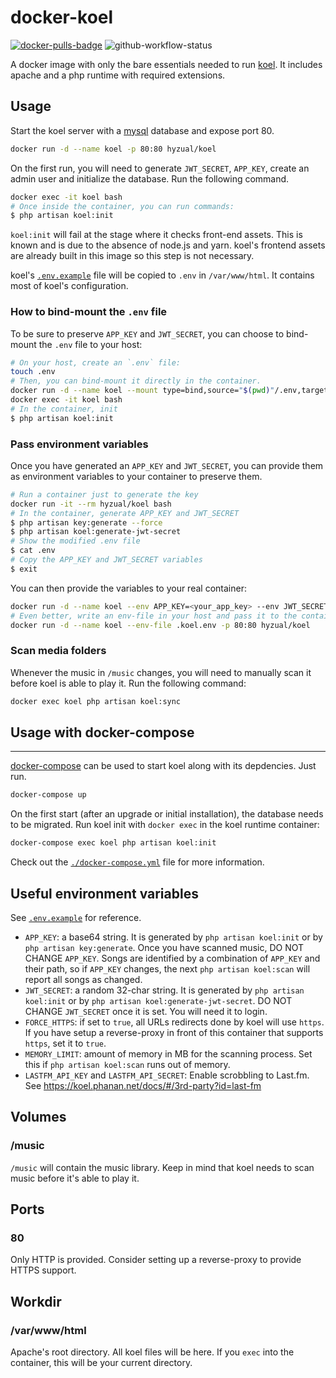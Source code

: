 docker-koel
===========

[![docker-pulls-badge]][docker-hub] ![github-workflow-status]

A docker image with only the bare essentials needed to run [koel]. It includes
apache and a php runtime with required extensions.

## Usage

Start the koel server with a [mysql] database and expose port 80.

```bash
docker run -d --name koel -p 80:80 hyzual/koel
```

On the first run, you will need to generate `JWT_SECRET`, `APP_KEY`, create an admin user and initialize the database. Run the following command.

```bash
docker exec -it koel bash
# Once inside the container, you can run commands:
$ php artisan koel:init
```

`koel:init` will fail at the stage where it checks front-end assets. This is known and is due to the absence of node.js and yarn. koel's frontend assets are already built in this image so this step is not necessary.

koel's [`.env.example`][koel-env-example] file will be copied to `.env` in `/var/www/html`. It contains most of koel's configuration.

### How to bind-mount the `.env` file

To be sure to preserve `APP_KEY` and `JWT_SECRET`, you can choose to bind-mount the `.env` file to your host:

```bash
# On your host, create an `.env` file:
touch .env
# Then, you can bind-mount it directly in the container.
docker run -d --name koel --mount type=bind,source="$(pwd)"/.env,target=/var/www/html/.env hyzual/koel
docker exec -it koel bash
# In the container, init
$ php artisan koel:init
```

### Pass environment variables

Once you have generated an `APP_KEY` and `JWT_SECRET`, you can provide them as environment variables to your container to preserve them.

```bash
# Run a container just to generate the key
docker run -it --rm hyzual/koel bash
# In the container, generate APP_KEY and JWT_SECRET
$ php artisan key:generate --force
$ php artisan koel:generate-jwt-secret
# Show the modified .env file
$ cat .env
# Copy the APP_KEY and JWT_SECRET variables
$ exit
```

You can then provide the variables to your real container:

```bash
docker run -d --name koel --env APP_KEY=<your_app_key> --env JWT_SECRET=<your_secret> -p 80:80 hyzual/koel
# Even better, write an env-file in your host and pass it to the container
docker run -d --name koel --env-file .koel.env -p 80:80 hyzual/koel
```

### Scan media folders

Whenever the music in `/music` changes, you will need to manually scan it before
koel is able to play it. Run the following command:

```bash
docker exec koel php artisan koel:sync
```

## Usage with docker-compose
-------

[docker-compose] can be used to start koel along with its depdencies. Just run.

```bash
docker-compose up
```

On the first start (after an upgrade or initial installation), the database
needs to be migrated. Run koel init with `docker exec` in the koel runtime
container:

```bash
docker-compose exec koel php artisan koel:init
```

Check out the [`./docker-compose.yml`][compose] file for more information.

## Useful environment variables

See [`.env.example`][koel-env-example] for reference.

- `APP_KEY`: a base64 string. It is generated by `php artisan koel:init` or by `php artisan key:generate`. Once you have scanned music, DO NOT CHANGE `APP_KEY`. Songs are identified by a combination of `APP_KEY` and their path, so if `APP_KEY` changes, the next `php artisan koel:scan` will report all songs as changed.
- `JWT_SECRET`: a random 32-char string. It is generated by `php artisan koel:init` or by `php artisan koel:generate-jwt-secret`. DO NOT CHANGE `JWT_SECRET` once it is set. You will need it to login.
- `FORCE_HTTPS`: if set to `true`, all URLs redirects done by koel will use `https`. If you have setup a reverse-proxy in front of this container that supports `https`, set it to `true`.
- `MEMORY_LIMIT`: amount of memory in MB for the scanning process. Set this if `php artisan koel:scan` runs out of memory.
- `LASTFM_API_KEY` and `LASTFM_API_SECRET`: Enable scrobbling to Last.fm. See https://koel.phanan.net/docs/#/3rd-party?id=last-fm

## Volumes

### /music

`/music` will contain the music library. Keep in mind that koel needs to
scan music before it's able to play it.

## Ports

### 80

Only HTTP is provided. Consider setting up a reverse-proxy to provide HTTPS support.

## Workdir

### /var/www/html

Apache's root directory. All koel files will be here. If you `exec` into the container, this will be your current directory.

[koel-env-example]: https://github.com/phanan/koel/blob/v4.1.1/.env.example
[koel]: https://koel.phanan.net/
[compose]: ./docker-compose.yml
[mysql]: https://hub.docker.com/r/mysql/mysql-server
[docker-compose]: https://docs.docker.com/compose/

[github-workflow-status]: <https://img.shields.io/github/workflow/status/hyzual/docker-koel/Docker Image CI>
[docker-pulls-badge]: <https://img.shields.io/docker/pulls/hyzual/koel>
[docker-hub]: https://hub.docker.com/r/hyzual/koel
